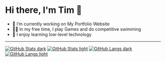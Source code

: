 # Hi there, I'm Tim 👋

- 🔭 I’m currently working on My Portfolio Website
- 👨‍💻 In my free time, I play Games and do competitive swimming
- 🌱 I enjoy learning low-level technology

---

[![GitHub Stats dark](https://github-readme-stats.vercel.app/api?username=timgoellner&show_icons=true&theme=dark#gh-dark-mode-only)](https://github.com/anuraghazra/github-readme-stats#gh-dark-mode-only)
[![GitHub Stats light](https://github-readme-stats.vercel.app/api?username=timgoellner&show_icons=true&theme=default#gh-light-mode-only)](https://github.com/anuraghazra/github-readme-stats#gh-light-mode-only)
[![GitHub Langs dark](https://github-readme-stats.vercel.app/api/top-langs/?username=timgoellner&layout=compact&theme=dark#gh-dark-mode-only)](https://github.com/anuraghazra/github-readme-stats#gh-dark-mode-only)
[![GitHub Langs light](https://github-readme-stats.vercel.app/api/top-langs/?username=timgoellner&layout=compact&theme=default#gh-light-mode-only)](https://github.com/anuraghazra/github-readme-stats#gh-light-mode-only)
